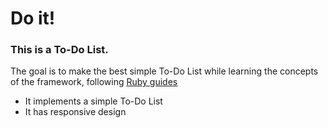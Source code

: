 Do it!
===

### This is a To-Do List.
The goal is to make the best simple To-Do List while learning
the concepts of the framework, following [Ruby guides](http://guides.rubyonrails.org/)

* It implements a simple To-Do List
* It has responsive design
